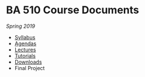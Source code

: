 # BA 510 Course Documents
_Spring 2019_

* [Syllabus](Syllabus.md)
* [Agendas](Agenda)
* [Lectures](Slides)
* [Tutorials](Tutorials)
* [Downloads](Downloads)
* Final Project
